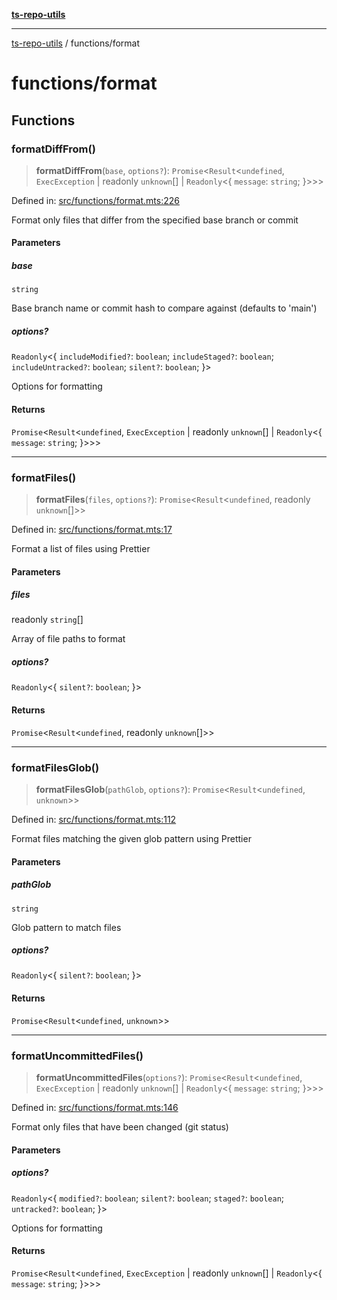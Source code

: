 [**ts-repo-utils**](../README.md)

***

[ts-repo-utils](../README.md) / functions/format

# functions/format

## Functions

### formatDiffFrom()

> **formatDiffFrom**(`base`, `options?`): `Promise`\<`Result`\<`undefined`, `ExecException` \| readonly `unknown`[] \| `Readonly`\<\{ `message`: `string`; \}\>\>\>

Defined in: [src/functions/format.mts:226](https://github.com/noshiro-pf/ts-repo-utils/blob/main/src/functions/format.mts#L226)

Format only files that differ from the specified base branch or commit

#### Parameters

##### base

`string`

Base branch name or commit hash to compare against (defaults to
  'main')

##### options?

`Readonly`\<\{ `includeModified?`: `boolean`; `includeStaged?`: `boolean`; `includeUntracked?`: `boolean`; `silent?`: `boolean`; \}\>

Options for formatting

#### Returns

`Promise`\<`Result`\<`undefined`, `ExecException` \| readonly `unknown`[] \| `Readonly`\<\{ `message`: `string`; \}\>\>\>

***

### formatFiles()

> **formatFiles**(`files`, `options?`): `Promise`\<`Result`\<`undefined`, readonly `unknown`[]\>\>

Defined in: [src/functions/format.mts:17](https://github.com/noshiro-pf/ts-repo-utils/blob/main/src/functions/format.mts#L17)

Format a list of files using Prettier

#### Parameters

##### files

readonly `string`[]

Array of file paths to format

##### options?

`Readonly`\<\{ `silent?`: `boolean`; \}\>

#### Returns

`Promise`\<`Result`\<`undefined`, readonly `unknown`[]\>\>

***

### formatFilesGlob()

> **formatFilesGlob**(`pathGlob`, `options?`): `Promise`\<`Result`\<`undefined`, `unknown`\>\>

Defined in: [src/functions/format.mts:112](https://github.com/noshiro-pf/ts-repo-utils/blob/main/src/functions/format.mts#L112)

Format files matching the given glob pattern using Prettier

#### Parameters

##### pathGlob

`string`

Glob pattern to match files

##### options?

`Readonly`\<\{ `silent?`: `boolean`; \}\>

#### Returns

`Promise`\<`Result`\<`undefined`, `unknown`\>\>

***

### formatUncommittedFiles()

> **formatUncommittedFiles**(`options?`): `Promise`\<`Result`\<`undefined`, `ExecException` \| readonly `unknown`[] \| `Readonly`\<\{ `message`: `string`; \}\>\>\>

Defined in: [src/functions/format.mts:146](https://github.com/noshiro-pf/ts-repo-utils/blob/main/src/functions/format.mts#L146)

Format only files that have been changed (git status)

#### Parameters

##### options?

`Readonly`\<\{ `modified?`: `boolean`; `silent?`: `boolean`; `staged?`: `boolean`; `untracked?`: `boolean`; \}\>

Options for formatting

#### Returns

`Promise`\<`Result`\<`undefined`, `ExecException` \| readonly `unknown`[] \| `Readonly`\<\{ `message`: `string`; \}\>\>\>
